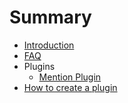 # Summary

* [Introduction](README.md)
* [FAQ](FAQ.md)
* Plugins
  * [Mention Plugin](plugins/mention.md)
* [How to create a plugin](HOW_TO_CREATE_A_PLUGIN.md)
